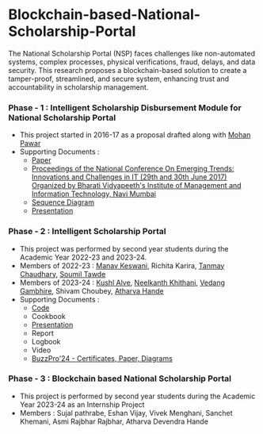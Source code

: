 # Blockchain-based-National-Scholarship-Portal
The National Scholarship Portal (NSP) faces challenges like non-automated systems, complex processes, physical verifications, fraud, delays, and data security. This research proposes a blockchain-based solution to create a tamper-proof, streamlined, and secure system, enhancing trust and accountability in scholarship management.

### Phase - 1 : Intelligent Scholarship Disbursement Module for National Scholarship Portal
* This project started in 2016-17 as a proposal drafted along with [Mohan Pawar](https://www.linkedin.com/in/mohan08p/)
* Supporting Documents :
  - [Paper](https://github.com/LifnaJos/Blockchain-based-National-Scholarship-Portal/blob/Phase-1-Intelligent-Scholarship-Disbursement-Module-for-NSP-(2016-17)/ISDM_NSP_Paper.pdf)
  - [Proceedings of the National Conference On Emerging Trends: Innovations and Challenges in IT (29th and 30th June 2017) Organized by Bharati Vidyapeeth's Institute of Management and Information Technology, Navi Mumbai](https://github.com/LifnaJos/Blockchain-based-National-Scholarship-Portal/blob/Phase-1-Intelligent-Scholarship-Disbursement-Module-for-NSP-(2016-17)/NCIT2018_Proceedings.pdf)
  - [Sequence Diagram](https://github.com/LifnaJos/Blockchain-based-National-Scholarship-Portal/blob/Intelligent-Scholarship-Disbursement-Module-for-National-Scholarship-Portal-(NSP)-(2016-17)/Scholarship%20Disbursment%20System_SequenceDiagram.pdf)
  - [Presentation](https://github.com/LifnaJos/Blockchain-based-National-Scholarship-Portal/blob/Intelligent-Scholarship-Disbursement-Module-for-National-Scholarship-Portal-(NSP)-(2016-17)/ISDM_NSP.pdf)

### Phase - 2 : Intelligent Scholarship Portal
* This project was performed by second year students during the Academic Year 2022-23 and 2023-24.
* Members of 2022-23 : [Manav Keswani](https://www.linkedin.com/in/manav-keswani-012a20204/), Richita Karira, [Tanmay Chaudhary](https://www.linkedin.com/in/tanmay-chaudhary-22493127b/), [Soumil Tawde](https://www.linkedin.com/in/soumil-tawde/)
* Members of 2023-24 : [Kushl Alve](https://www.linkedin.com/in/kushl-alve/), [Neelkanth Khithani](https://www.linkedin.com/in/neelkanth-khithani/), [Vedang Gambhire](https://www.linkedin.com/in/vedang-gambhire-114049254/), Shivam Choubey, [Atharva Hande](https://www.linkedin.com/in/atharva-hande/)
* Supporting Documents :
  - [Code](https://github.com/LifnaJos/Blockchain-based-National-Scholarship-Portal/tree/Phase-2-Intelligent-Scholarship-Portal-(2023-24-SE-09)/code)
  - Cookbook
  - [Presentation](https://github.com/LifnaJos/Blockchain-based-National-Scholarship-Portal/blob/Phase-2-Intelligent-Scholarship-Portal-(2023-24-SE-09)/Intelligent%20Scholarship%20Program%20Presentation.pdf)
  - Report
  - Logbook
  - Video
  - [BuzzPro'24 - Certificates, Paper, Diagrams](https://github.com/LifnaJos/Blockchain-based-National-Scholarship-Portal/blob/Phase-2-Intelligent-Scholarship-Portal-(2023-24-SE-09)/BuzzPro'24-%20Certificates%2CPaper%2CDiagrams.pdf)
    
### Phase - 3 : Blockchain based National Scholarship Portal
* This project is performed by second year students during the Academic Year 2023-24 as an Internship Project
* Members : Sujal pathrabe, Eshan  Vijay, Vivek Menghani, Sanchet  Khemani, Asmi Rajbhar Rajbhar, Atharva Devendra Hande 
